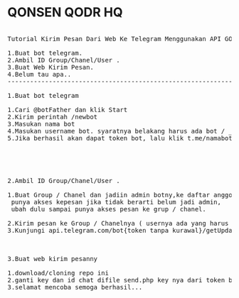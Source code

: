 [//]: <> (<img src="" alt="">)

<p style="text-align: center;">
  <h1>QONSEN QODR HQ</h1>

<pre>

Tutorial Kirim Pesan Dari Web Ke Telegram Menggunakan API GOOD DAY

1.Buat bot telegram.
2.Ambil ID Group/Chanel/User .
3.Buat Web Kirim Pesan.
4.Belum tau apa..
----------------------------------------------------------------------------------------------------

1.Buat bot telegram

1.Cari @botFather dan klik Start
2.Kirim perintah /newbot
3.Masukan nama bot
4.Masukan username bot. syaratnya belakang harus ada bot / _bot.Contoh : adibot / adib_bot
5.Jika berhasil akan dapat token bot, lalu klik t.me/namabot . selengkapnya liat gambar dibawah.


<img src="https://res.cloudinary.com/duh6epdw5/image/upload/v1588756611/botfather_dtbwmq.gif" alt="">



2.Ambil ID Group/Chanel/User .

1.Buat Group / Chanel dan jadiin admin botny,ke daftar anggota dibawah bot harus ada tulisan <br> punya akses kepesan jika tidak berarti belum jadi admin,<br> ubah dulu sampai punya akses pesan ke grup / chanel.<br>
2.Kirim pesan ke Group / Chanelnya ( usernya ada yang harus disetting tutorialnya akan paling akhir )
3.Kunjungi api.telegram.com/bot{token tanpa kurawal}/getUpdates


<img src="https://res.cloudinary.com/duh6epdw5/image/upload/v1588833794/540_15_3.61_May072020_ub5kws.gif" alt="">

3.Buat web kirim pesanny

1.download/cloning repo ini
2.ganti key dan id chat difile send.php key nya dari token bot, dan id chat dari link api.telegram.com/blablabla...
3.selamat mencoba semoga berhasil...


<img src="https://res.cloudinary.com/duh6epdw5/image/upload/v1588776325/sendtg_mm5xam.gif" alt="">



</pre>




</p>
